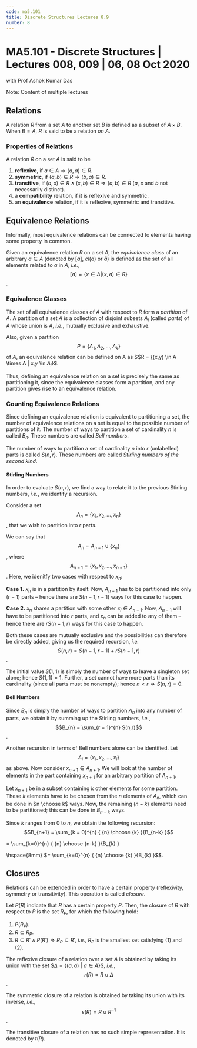 ```yaml
---
code: ma5.101
title: Discrete Structures Lectures 8,9
number: 8
---
```


# MA5.101 - Discrete Structures | Lectures 008, 009 | 06, 08 Oct 2020
with Prof Ashok Kumar Das


Note: Content of multiple lectures


## Relations
A relation $R$ from a set $A$ to another set $B$ is defined as a subset of $A \times B$. When $B = A$, $R$ is said to be a relation *on* $A$.

### Properties of Relations
A relation $R$ on a set $A$ is said to be

1. **reflexive**, if $a \in A \Rightarrow (a,a) \in R$.
2. **symmetric**, if $(a,b) \in R \Rightarrow (b,a) \in R$.
3. **transitive**, if $(a,x) \in R \wedge (x,b) \in R \Rightarrow (a,b) \in R$ ($a$, $x$ and $b$ not necessarily distinct).
3. a **compatibility** relation, if it is reflexive and symmetric.
4. an **equivalence** relation, if it is reflexive, symmetric and transitive.

## Equivalence Relations
Informally, most equivalence relations can be connected to elements having some property in common.

Given an equivalence relation $R$ on a set $A$, the *equivalence class* of an arbitrary $a \in A$ (denoted by $[a]$, $cl(a)$ or $\bar{a}$) is defined as the set of all elements related to $a$ in $A$, *i.e.*, 
$$[a] = \{x \in A | (x,a) \in R\}$$.

### Equivalence Classes
The set of all equivalence classes of $A$ with respect to $R$ form a *partition* of $A$. A partition of a set $A$ is a collection of disjoint subsets $A_{i}$ (called *parts*) of $A$ whose union is $A$, *i.e.*, mutually exclusive and exhaustive.

Also, given a partition $$P = \{A_{1}, A_{2},...,A_{k}\}$$ of $A$, an equivalence relation can be defined on A as 
$$R = \{(x,y) \in A \times A | x,y \in  $A_{i}\}$$.

Thus, defining an equivalence relation on a set is precisely the same as partitioning it, since the equivalence classes form a partition, and any partition gives rise to an equivalence relation.

### Counting Equivalence Relations
Since defining an equivalence relation is equivalent to partitioning a set, the number of equivalence relations on a set is equal to the possible number of partitions of it. The number of ways to partition a set of cardinality $n$ is called $B_{n}$. These numbers are called *Bell numbers*.

The number of ways to partition a set of cardinality $n$ into $r$ (unlabelled) parts is called $S(n,r)$. These numbers are called *Stirling numbers of the second kind*.

#### Stirling Numbers
In order to evaluate $S(n,r)$, we find a way to relate it to the previous Stirling numbers, *i.e.*, we identify a recursion.

Consider a set $$A_{n} = \{x_{1},x_{2},...,x_{n}\}$$, that we wish to partition into $r$ parts.

We can say that $$A_{n} = A_{n-1} \cup \{x_{n}\}$$, where $$A_{n-1} = \{x_{1},x_{2},...,x_{n-1}\}$$. Here, we idenitfy two cases with respect to $x_{n}$:

**Case 1.** $x_{n}$ is in a partition by itself. Now, $A_{n-1}$ has to be partitioned into only $(r-1)$ parts – hence there are $S(n-1,r-1)$ ways for this case to happen.

**Case 2.** $x_{n}$ shares a partition with some other $x_{i} \in A_{n-1}$. Now, $A_{n-1}$ will have to be partitioned into $r$ parts, and $x_{n}$ can be added to any of them – hence there are $rS(n-1,r)$ ways for this case to happen.

Both these cases are mutually exclusive and the possibilities can therefore be directly added, giving us the required recursion, *i.e.*
$$S(n,r) = S(n-1,r-1) + rS(n-1,r)$$.

The initial value $S(1,1)$ is simply the number of ways to leave a singleton set alone; hence $S(1,1) = 1$. Further, a set cannot have more parts than its cardinality (since all parts must be nonempty); hence $n < r \Rightarrow S(n,r) = 0$.

#### Bell Numbers
Since $B_{n}$ is simply the number of ways to partition $A_{n}$ into any number of parts, we obtain it by summing up the Stirling numbers, *i.e.*,
$$B_{n} = \sum_{r = 1}^{n} S(n,r)$$.

Another recursion in terms of Bell numbers alone can be identified. Let $$A_{i} = \{x_{1}, x_{2},...,x_{i} \}$$ as above. Now consider $x_{n+1} \in A_{n+1}$. We will look at the number of elements in the part containing $x_{n+1}$ for an arbitrary partition of $A_{n+1}$.

Let $x_{n+1}$ be in a subset containing $k$ other elements for some partition. These $k$ elements have to be chosen from the $n$ elements of $A_{n}$, which can be done in $n \choose k$ ways. Now, the remaining $(n-k)$ elements need to be partitioned; this can be done in $B_{n-k}$ ways.

Since $k$ ranges from 0 to $n$, we obtain the following recursion:
$$B_{n+1} = \sum_{k = 0}^{n} { {n} \choose {k} }{B_{n-k} }$$ 

= \sum_{k=0}^{n} { {n} \choose {n-k} }{B_{k} }

\hspace{8mm} $= \sum_{k=0}^{n} { {n} \choose {k} }{B_{k} }$$.


## Closures
Relations can be extended in order to have a certain property (reflexivity, symmetry or transitivity). This operation is called *closure*.

Let $P(R)$ indicate that $R$ has a certain property $P$. Then, the closure of $R$ with respect to $P$ is the set $R_{P}$, for which the following hold:

1. $P(R_{P})$.
2. $R \subseteq R_{P}$.
3. $R \subseteq R' \wedge P(R') \Rightarrow R_{P} \subseteq R'$, *i.e.*, $R_{P}$ is the smallest set satisfying (1) and (2).

The reflexive closure of a relation over a set $A$ is obtained by taking its union with the set $$\Delta = \{(a,a)$ | $a \in A\}$$, *i.e.*,
$$r(R) = R \cup \Delta$$.

The symmetric closure of a relation is obtained by taking its union with its inverse, *i.e.*,
$$s(R) = R \cup R^{-1}$$.

The transitive closure of a relation has no such simple representation. It is denoted by $t(R)$.

